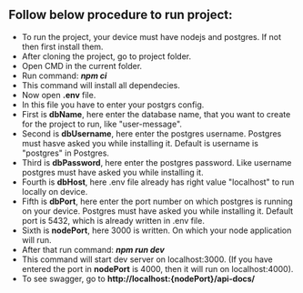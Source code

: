 ## Follow below procedure to run project:

- To run the project, your device must have nodejs and postgres. If not then first install them.
- After cloning the project, go to project folder.
- Open CMD in the current folder.
- Run command: **_npm ci_**
- This command will install all dependecies.
- Now open **.env** file.
- In this file you have to enter your postgrs config.
- First is **dbName**, here enter the database name, that you want to create for the project to run, like "user-message".
- Second is **dbUsername**, here enter the postgres username. Postgres must hasve asked you while installing it. Default is username is "postgres" in Postgres.
- Third is **dbPassword**, here enter the postgres password. Like username postgres must have asked you while installing it.
- Fourth is **dbHost**, here .env file already has right value "localhost" to run locally on device.
- Fifth is **dbPort**, here enter the port number on which postgres is running on your device. Postgres must have asked you while installing it. Default port is 5432, which is already written in .env file.
- Sixth is **nodePort**, here 3000 is written. On which your node application will run.
- After that run command: **_npm run dev_**
- This command will start dev server on localhost:3000. (If you have entered the port in **nodePort** is 4000, then it will run on localhost:4000).
- To see swagger, go to **http://localhost:{nodePort}/api-docs/**
